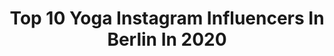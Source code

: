 ---
title: Top 10 Yoga Instagram Influencers In Berlin In 2020
description: >-
  Find top yoga Instagram influencers in Berlin in 2020. Most popular hashtags: #yogaberlin #yoga #stayhome #love.
platform: Instagram
profiles:
  - username: "marcgraphy"
    fullname: >-
      Marc Gröfke
    location: "Germany"
    followers: 7280
    engagement: 1022
    commentsToLikes: 0.014882
    id: ck14hckza9n5c0i19tstkat9u
    verified: false
    hashtags: "#wantsummer, #urlaub, #tempel, #frieden"
  - username: "markfernyhough"
    fullname: >-
      ARTIST BERLIN/LONDON
    location: "Germany"
    followers: 16843
    engagement: 239
    commentsToLikes: 0.098730
    id: ck0w2wdwfqhty0i19bzqrwci7
    verified: false
    hashtags: "#londonartist, #brexitsong, #bowie, #goth"
  - username: "plantastybites"
    fullname: >-
      Jacky ✨
    location: "Germany"
    followers: 21583
    engagement: 303
    commentsToLikes: 0.135627
    id: ck14i1h79d7070i19zqnfp7tl
    verified: false
    hashtags: "#berlinyogaconference2020, #igyoga, #yogagermany, #yogadeutschland"
  - username: "sanae.decker"
    fullname: >-
      Yoga - Mindful Moves
    location: "Germany"
    followers: 7811
    engagement: 937
    commentsToLikes: 0.050098
    id: ck8swofawepvm0j78mdg3uwat
    verified: false
    hashtags: "#planken, #yogalover, #tuwasduliebst, #veganeern"
  - username: "sahra_ko"
    fullname: >-
      S A H R A - A N N A
    location: "Germany"
    followers: 10479
    engagement: 750
    commentsToLikes: 0.084696
    id: ck8szysoyq8oh0j78gv9w7z5y
    verified: false
    hashtags: "#anahata, #yoga, #heartopener, #clifton"
  - username: "scorpionmind"
    fullname: >-
      Tanja I Food & Lifestyle
    location: "Germany"
    followers: 39849
    engagement: 247
    commentsToLikes: 0.032096
    id: ck0ttg5yu2kmi0i19houjjcc4
    verified: false
    hashtags: "#foodlover, #travelgram, #damnthatsdelish, #pursuepretty"
  - username: "jasminetartine"
    fullname: >-
      Jasmine
    location: "Germany"
    followers: 72962
    engagement: 85
    commentsToLikes: 0.031517
    id: ck0vyp5y353xa0i1922t2kkfc
    verified: false
    hashtags: "#milkyway, #stayhome, #staystrong, #urdhvamukhasvanasana"
  - username: "caro__corazon"
    fullname: >-
      FEEL FREE YOGA
    location: "Germany"
    followers: 4030
    engagement: 1022
    commentsToLikes: 0.060510
    id: ck8t7xvt4icue0j78mhz1ju36
    verified: false
    hashtags: "#yogatime, #morningdance, #ecstaticdance, #yogaforall"
  - username: "yolcsita_eats"
    fullname: >-
      Yoli | Vegan | FoodPhotography
    location: "Germany"
    followers: 34201
    engagement: 276
    commentsToLikes: 0.160501
    id: ck0vwpj40uy880i196z1j0qw8
    verified: false
    hashtags: "#crueltyfreefood, #osterkranz, #bralette, #hummus"
  - username: "sup_tour_berlin"
    fullname: >-
      SUP Tour Berlin
    location: "Germany"
    followers: 9561
    engagement: 697
    commentsToLikes: 0.043893
    id: ckap2f8zaykst0i78k9pocrj5
    verified: false
    hashtags: "#blogger, #happythursday, #cleansup, #supinfografic"
---